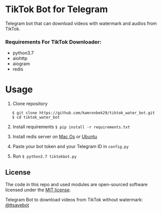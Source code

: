 # TikTok Bot for Telegram

Telegram bot that can download videos with watermark and audios from TikTok.

### Requirements For TikTok Downloader:
 * python3.7
 * aiohttp
 * aiogram
 * redis


# Usage
1. Clone repository
```
   $ git clone https://github.com/kamronbek29/tiktok_water_bot.git
   $ cd tiktok_water_bot
```

2. Install requirements
```$ pip install -r requirements.txt```

3. Install redis server on [Mac Os](https://medium.com/@petehouston/install-and-config-redis-on-mac-os-x-via-homebrew-eb8df9a4f298) or [Ubuntu](https://www.digitalocean.com/community/tutorials/how-to-install-and-secure-redis-on-ubuntu-20-04)

4. Paste your bot token and your Telegram ID in `config.py`

5. Run
```$ python3.7 tiktokbot.py```

## License

The code in this repo and used modules are open-sourced software licensed under the [MIT license](LICENSE.md).

Telegram Bot to download videos from TikTok without watermark: [@ttsavebot](https://t.me/ttsavebot)

